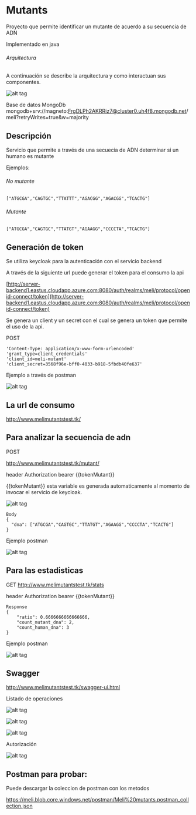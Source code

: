 # Mutants

Proyecto que permite identificar un mutante de acuerdo a su secuencia de ADN

Implementado en java 

###### Arquitectura
A continuación se describe la arquitectura y como interactuan sus componentes.

![alt tag](https://meli.blob.core.windows.net/images/mutantes.png)

Base de datos MongoDb
mongodb+srv://magneto:FrgDLPh2AKRRiz7@cluster0.uh4f8.mongodb.net/meli?retryWrites=true&w=majority

## Descripción
Servicio que permite a través de una secuecia de ADN determinar si un humano es mutante


Ejemplos:

###### No mutante
```
["ATGCGA","CAGTGC","TTATTT","AGACGG","AGACGG","TCACTG"]
```
###### Mutante
```
["ATGCGA","CAGTGC","TTATGT","AGAAGG","CCCCTA","TCACTG"]
```
## Generación de token

Se utiliza keycloak para la autenticación con el servicio backend

A través de la siguiente url puede generar el token para el consumo la api

[http://server-backend1.eastus.cloudapp.azure.com:8080/auth/realms/meli/protocol/openid-connect/token](http://server-backend1.eastus.cloudapp.azure.com:8080/auth/realms/meli/protocol/openid-connect/token)

Se genera un client y un secret con el cual se genera un token que permite el uso de la api.

POST
```
'Content-Type: application/x-www-form-urlencoded'
'grant_type=client_credentials'
'client_id=meli-mutant'
'client_secret=3568f96e-bff0-4033-b918-5fbdb40fe637'
```

Ejemplo a través de postman

![alt tag](https://meli.blob.core.windows.net/images/get%20token.png)

## La url de consumo

http://www.melimutantstest.tk/

## Para analizar la secuencia de adn

POST 

http://www.melimutantstest.tk/mutant/

header Authorization bearer  {{tokenMutant}} 

{{tokenMutant}} esta variable es generada automaticamente al momento de invocar el servicio de keycloak.

![alt tag](https://meli.blob.core.windows.net/images/posregdna.png)

```
Body
{
  "dna": ["ATGCGA","CAGTGC","TTATGT","AGAAGG","CCCCTA","TCACTG"]
}
```
Ejemplo postman

![alt tag](https://meli.blob.core.windows.net/images/regdna.png)

## Para las estadisticas

GET
http://www.melimutantstest.tk/stats

header Authorization bearer  {{tokenMutant}}

```
Response
{
    "ratio": 0.6666666666666666,
    "count_mutant_dna": 2,
    "count_human_dna": 3
}
```
Ejemplo postman

![alt tag](https://meli.blob.core.windows.net/images/consultar.png)

## Swagger
http://www.melimutantstest.tk/swagger-ui.html

Listado de operaciones

![alt tag](https://meli.blob.core.windows.net/images/swagger1.png)

![alt tag](https://meli.blob.core.windows.net/images/swagger2.png)

![alt tag](https://meli.blob.core.windows.net/images/swagger3.png)

Autorización

![alt tag](https://meli.blob.core.windows.net/images/swagger4.png)

## Postman para probar:
Puede descargar la coleccion de postman con los metodos 

https://meli.blob.core.windows.net/postman/Meli%20mutants.postman_collection.json




